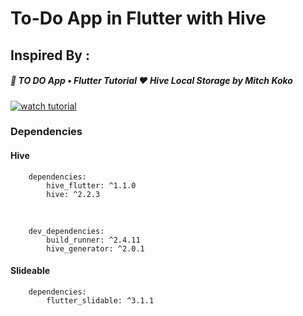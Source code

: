 # To-Do App in Flutter with Hive

## Inspired By : 

##### 📱 TO DO App • Flutter Tutorial ♥ Hive Local Storage *by* **Mitch  Koko**
[![watch tutorial](https://i.ytimg.com/vi/mMgr47QBZWA/hq720.jpg)](https://www.youtube.com/watch?v=mMgr47QBZWA)

### Dependencies

#### Hive
        dependencies:
            hive_flutter: ^1.1.0
            hive: ^2.2.3
<br>

        dev_dependencies:
            build_runner: ^2.4.11
            hive_generator: ^2.0.1


#### Slideable
        dependencies:
            flutter_slidable: ^3.1.1
